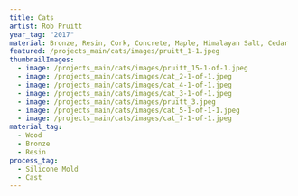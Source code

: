 ```yaml
---
title: Cats
artist: Rob Pruitt
year_tag: "2017"
material: Bronze, Resin, Cork, Concrete, Maple, Himalayan Salt, Cedar
featured: /projects_main/cats/images/pruitt_1-1.jpeg
thumbnailImages:
  - image: /projects_main/cats/images/pruitt_15-1-of-1.jpeg
  - image: /projects_main/cats/images/cat_2-1-of-1.jpeg
  - image: /projects_main/cats/images/cat_4-1-of-1.jpeg
  - image: /projects_main/cats/images/cat_3-1-of-1.jpeg
  - image: /projects_main/cats/images/pruitt_3.jpeg
  - image: /projects_main/cats/images/cat_5-1-of-1-1.jpeg
  - image: /projects_main/cats/images/cat_7-1-of-1.jpeg
material_tag:
  - Wood
  - Bronze
  - Resin
process_tag:
  - Silicone Mold
  - Cast
---
```

